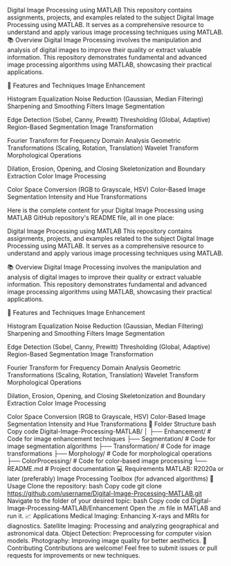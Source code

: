 Digital Image Processing using MATLAB
This repository contains assignments, projects, and examples related to the subject Digital Image Processing using MATLAB. It serves as a comprehensive resource to understand and apply various image processing techniques using MATLAB.
📚 Overview
Digital Image Processing involves the manipulation and analysis of digital images to improve their quality or extract valuable information. This repository demonstrates fundamental and advanced image processing algorithms using MATLAB, showcasing their practical applications.

🚀 Features and Techniques
Image Enhancement

Histogram Equalization
Noise Reduction (Gaussian, Median Filtering)
Sharpening and Smoothing Filters
Image Segmentation

Edge Detection (Sobel, Canny, Prewitt)
Thresholding (Global, Adaptive)
Region-Based Segmentation
Image Transformation

Fourier Transform for Frequency Domain Analysis
Geometric Transformations (Scaling, Rotation, Translation)
Wavelet Transform
Morphological Operations

Dilation, Erosion, Opening, and Closing
Skeletonization and Boundary Extraction
Color Image Processing

Color Space Conversion (RGB to Grayscale, HSV)
Color-Based Image Segmentation
Intensity and Hue Transformations


Here is the complete content for your Digital Image Processing using MATLAB GitHub repository's README file, all in one place:

Digital Image Processing using MATLAB
This repository contains assignments, projects, and examples related to the subject Digital Image Processing using MATLAB. It serves as a comprehensive resource to understand and apply various image processing techniques using MATLAB.

📚 Overview
Digital Image Processing involves the manipulation and analysis of digital images to improve their quality or extract valuable information. This repository demonstrates fundamental and advanced image processing algorithms using MATLAB, showcasing their practical applications.

🚀 Features and Techniques
Image Enhancement

Histogram Equalization
Noise Reduction (Gaussian, Median Filtering)
Sharpening and Smoothing Filters
Image Segmentation

Edge Detection (Sobel, Canny, Prewitt)
Thresholding (Global, Adaptive)
Region-Based Segmentation
Image Transformation

Fourier Transform for Frequency Domain Analysis
Geometric Transformations (Scaling, Rotation, Translation)
Wavelet Transform
Morphological Operations

Dilation, Erosion, Opening, and Closing
Skeletonization and Boundary Extraction
Color Image Processing

Color Space Conversion (RGB to Grayscale, HSV)
Color-Based Image Segmentation
Intensity and Hue Transformations
📂 Folder Structure
bash
Copy code
Digital-Image-Processing-MATLAB/
│
├── Enhancement/        # Code for image enhancement techniques
├── Segmentation/       # Code for image segmentation algorithms
├── Transformation/     # Code for image transformations
├── Morphology/         # Code for morphological operations
├── ColorProcessing/    # Code for color-based image processing
└── README.md           # Project documentation
💻 Requirements
MATLAB: R2020a or later (preferably)
Image Processing Toolbox (for advanced algorithms)
📄 Usage
Clone the repository:
bash
Copy code
git clone https://github.com/username/Digital-Image-Processing-MATLAB.git
Navigate to the folder of your desired topic:
bash
Copy code
cd Digital-Image-Processing-MATLAB/Enhancement
Open the .m file in MATLAB and run it.
📈 Applications
Medical Imaging: Enhancing X-rays and MRIs for diagnostics.
Satellite Imaging: Processing and analyzing geographical and astronomical data.
Object Detection: Preprocessing for computer vision models.
Photography: Improving image quality for better aesthetics.
🤝 Contributing
Contributions are welcome! Feel free to submit issues or pull requests for improvements or new techniques.
